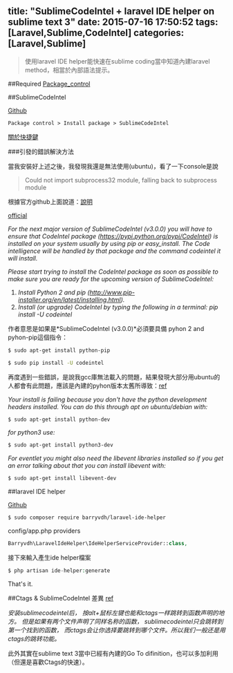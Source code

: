 title: "SublimeCodeIntel + laravel IDE helper on sublime text 3"
date: 2015-07-16 17:50:52
tags: [Laravel,Sublime,CodeIntel]
categories: [Laravel,Sublime]
---
>使用laravel IDE helper能快速在sublime coding當中知道內建laravel method，相當於內部語法提示。

##Required
[Package_control](http://yish.im/2015/03/22/Sublime-text-3-on-Ubuntu/#Package_control)

##SublimeCodeIntel

[Github](https://github.com/SublimeCodeIntel/SublimeCodeIntel)

```
Package control > Install package > SublimeCodeIntel
```

[關於快捷鍵](https://github.com/SublimeCodeIntel/SublimeCodeIntel#using)

###引發的錯誤解決方法

當我安裝好上述之後，我發現我還是無法使用(ubuntu)，看了一下console是說

>Could not import subprocess32 module, falling back to subprocess module

根據官方github上面說道：[說明](https://github.com/SublimeCodeIntel/SublimeCodeIntel#using)

[official](https://github.com/SublimeCodeIntel/SublimeCodeIntel#notes)

*For the next major version of SublimeCodeIntel (v3.0.0) you will have to ensure that CodeIntel package (https://pypi.python.org/pypi/CodeIntel) is installed on your system usually by using pip or easy_install. The Code intelligence will be handled by that package and the command codeintel it will install.*

*Please start trying to install the CodeIntel package as soon as possible to make sure you are ready for the upcoming version of SublimeCodeIntel:*

1. *Install Python 2 and pip (http://www.pip-installer.org/en/latest/installing.html).*
2. *Install (or upgrade) CodeIntel by typing the following in a terminal: pip install -U codeintel*

作者意思是如果是*SublimeCodeIntel (v3.0.0)*必須要具備 pyhon 2 and pyhon-pip這個指令：

``` bash
$ sudo apt-get install python-pip
```
``` bash
$ sudo pip install -U codeintel
```

再度遇到一些錯誤，是說我gcc庫無法載入的問題，結果發現大部分用ubuntu的人都會有此問題，應該是內建的pyhon版本太舊所導致：[ref](http://stackoverflow.com/questions/11094718/error-command-gcc-failed-with-exit-status-1-while-installing-eventlet)

*Your install is failing because you don't have the python development headers installed. You can do this through apt on ubuntu/debian with:*

``` bash
$ sudo apt-get install python-dev
```

*for python3 use:*

``` bash
$ sudo apt-get install python3-dev
```

*For eventlet you might also need the libevent libraries installed so if you get an error talking about that you can install libevent with:*

``` bash
$ sudo apt-get install libevent-dev
```

##laravel IDE helper

[Github](https://github.com/barryvdh/laravel-ide-helper)

``` bash
$ sudo composer require barryvdh/laravel-ide-helper
```

config/app.php
providers

``` php
Barryvdh\LaravelIdeHelper\IdeHelperServiceProvider::class,
```

接下來輸入產生ide helper檔案

``` php
$ php artisan ide-helper:generate
```

That's it.

##Ctags & SublimeCodeIntel 差異
[ref](http://cloudbbs.org/forum.php?mod=viewthread&tid=3620)

*安装sublimecodeintel后， 按alt+鼠标左键也能和ctags一样跳转到函数声明的地方。 但是如果有两个文件声明了同样名称的函数， sublimecodeintel只会跳转到第一个找到的函数， 而ctags会让你选择要跳转到哪个文件。所以我们一般还是用ctags的跳转功能。*

此外其實在sublime text 3當中已經有內建的Go To difinition，也可以多加利用（但還是喜歡Ctags的快速）。
